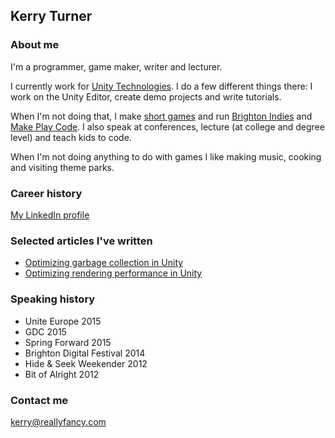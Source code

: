 ## Kerry Turner

### About me

I'm a programmer, game maker, writer and lecturer.

I currently work for [Unity Technologies](http://unity3d.com/). I do a few different things there: I work on the Unity Editor, create demo projects and write tutorials.

When I'm not doing that, I make [short games](https://reallyfancy.itch.io/) and run [Brighton Indies](https://twitter.com/brightonindies) and [Make Play Code](https://twitter.com/makeplaycode). I also speak at conferences, lecture (at college and degree level) and teach kids to code.

When I'm not doing anything to do with games I like making music, cooking and visiting theme parks.

### Career history

[My LinkedIn profile](https://www.linkedin.com/in/kerryturner)

### Selected articles I've written

* [Optimizing garbage collection in Unity](https://unity3d.com/learn/tutorials/temas/performance-optimization/optimizing-garbage-collection-unity-games?playlist=44069)
* [Optimizing rendering performance in Unity](https://unity3d.com/learn/tutorials/topics/performance-optimization/optimizing-graphics-rendering-unity-games?playlist=44069)

### Speaking history

* Unite Europe 2015
* GDC 2015
* Spring Forward 2015
* Brighton Digital Festival 2014
* Hide & Seek Weekender 2012
* Bit of Alright 2012

### Contact me

[kerry@reallyfancy.com](mailto:kerry@reallyfancy.com)
